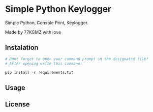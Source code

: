 # Simple Python Keylogger
Simple Python, Console Print, Keylogger.

Made by 77KGMZ with love

## Instalation
```python
# Dont forget to open your command prompt on the designated file!
# After opening write this command:

pip install -r requirements.txt
```
## Usage

## License
